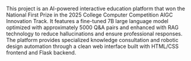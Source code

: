 This project is an AI-powered interactive education platform that won the National First Prize in the 2025 College Computer Competition AIGC Innovation Track. It features a fine-tuned 7B large language model optimized with approximately 5000 Q&A pairs and enhanced with RAG technology to reduce hallucinations and ensure professional responses. The platform provides specialized knowledge consultation and robotic design automation through a clean web interface built with HTML/CSS frontend and Flask backend.
